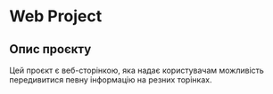# Web Project

## Опис проєкту
Цей проєкт є веб-сторінкою, яка надає користувачам можливість передивитися певну інформацію на резних торінках.
